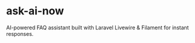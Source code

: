 # ask-ai-now
AI-powered FAQ assistant built with Laravel Livewire &amp; Filament for instant responses.
